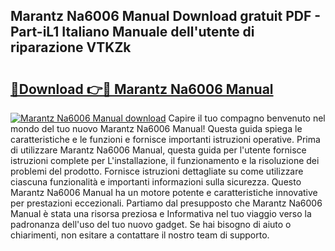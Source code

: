 ## Marantz Na6006 Manual Download gratuit PDF - Part-iL1 Italiano Manuale dell'utente di riparazione VTKZk

# <h2><a href="http://dfgk95.blite.top/?on=Marantz+Na6006+Manual">🔗Download 👉🔴 Marantz Na6006 Manual</a></h2>

[![Marantz Na6006 Manual download](https://i.imgur.com/lujVjoI.png)](http://dfgk95.blite.top/?on=Marantz+Na6006+Manual)
Capire il tuo compagno benvenuto nel mondo del tuo nuovo Marantz Na6006 Manual! Questa guida spiega le caratteristiche e le funzioni e fornisce importanti istruzioni operative. Prima di utilizzare Marantz Na6006 Manual, questa guida per l'utente fornisce istruzioni complete per L'installazione, il funzionamento e la risoluzione dei problemi del prodotto. Fornisce istruzioni dettagliate su come utilizzare ciascuna funzionalità e importanti informazioni sulla sicurezza. Questo Marantz Na6006 Manual ha un motore potente e caratteristiche innovative per prestazioni eccezionali. Partiamo dal presupposto che Marantz Na6006 Manual è stata una risorsa preziosa e Informativa nel tuo viaggio verso la padronanza dell'uso del tuo nuovo gadget. Se hai bisogno di aiuto o chiarimenti, non esitare a contattare il nostro team di supporto.
